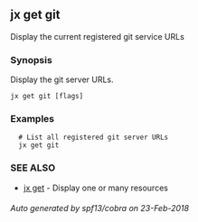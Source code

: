 ## jx get git

Display the current registered git service URLs

### Synopsis


Display the git server URLs.

```
jx get git [flags]
```

### Examples

```
  # List all registered git server URLs
  jx get git
```

### SEE ALSO
* [jx get](jx_get.md)	 - Display one or many resources

###### Auto generated by spf13/cobra on 23-Feb-2018
